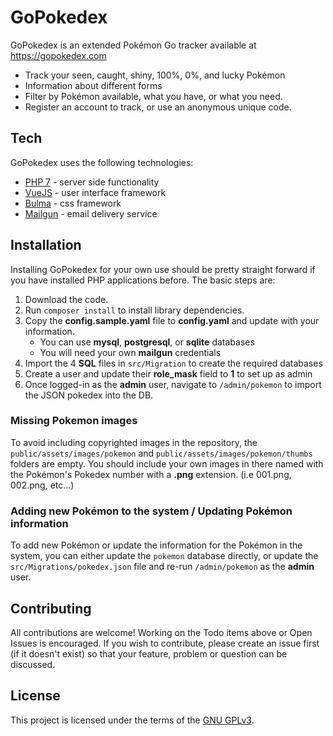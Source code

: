 #  GoPokedex

GoPokedex is an extended Pokémon Go tracker available at https://gopokedex.com

  - Track your seen, caught, shiny, 100%, 0%, and lucky Pokémon
  - Information about different forms
  - Filter by Pokémon available, what you have, or what you need.
  - Register an account to track, or use an anonymous unique code.

## Tech
GoPokedex uses the following technologies:

  - [PHP 7](https://php.net/) - server side functionality
  - [VueJS](https://vuejs.org/) - user interface framework
  - [Bulma](https://bulma.io/) - css framework
  - [Mailgun](https://mailgun.com) - email delivery service

## Installation

Installing GoPokedex for your own use should be pretty straight forward if you have installed PHP applications before. The basic steps are:

1. Download the code.
2. Run ```composer install``` to install library dependencies.
3. Copy the **config.sample.yaml** file to **config.yaml** and update with your information.
    - You can use **mysql**, **postgresql**, or **sqlite** databases
    - You will need your own **mailgun** credentials
4. Import the 4 **SQL** files in ```src/Migration``` to create the required databases
5. Create a user and update their **role_mask** field to **1** to set up as admin
6. Once logged-in as the **admin** user, navigate to ```/admin/pokemon``` to import the JSON pokedex into the DB.

### Missing Pokemon images

To avoid including copyrighted images in the repository, the ```public/assets/images/pokemon``` and ```public/assets/images/pokemon/thumbs``` folders are empty.
You should include your own images in there named with the Pokémon's Pokedex number with a **.png** extension. (i.e 001.png, 002.png, etc...)

### Adding new Pokémon to the system / Updating Pokémon information

To add new Pokémon or update the information for the Pokémon in the system, you can either update the ```pokemon``` database directly, or update the ```src/Migrations/pokedex.json``` file and re-run ```/admin/pokemon``` as the **admin** user.


## Contributing

All contributions are welcome! Working on the Todo items above or Open Issues is encouraged.
 If you wish to contribute, please create an issue first (if it doesn't exist) so that your feature, problem or question can be discussed.

## License

This project is licensed under the terms of the [GNU GPLv3](https://opensource.org/licenses/gpl-3.0).
